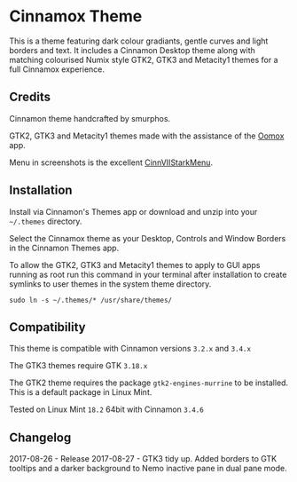 # Cinnamox Theme

This is a theme featuring dark colour gradiants, gentle curves and light borders and text. It includes a Cinnamon Desktop theme along with matching colourised Numix style GTK2, GTK3 and Metacity1 themes for a full Cinnamox experience.


## Credits

Cinnamon theme handcrafted by smurphos.

GTK2, GTK3 and Metacity1 themes made with the assistance of the [Oomox](https://github.com/actionless/oomox) app.

Menu in screenshots is the excellent [CinnVIIStarkMenu](https://cinnamon-spices.linuxmint.com/applets/view/281).


## Installation

Install via Cinnamon's Themes app or download and unzip into your `~/.themes` directory.

Select the Cinnamox theme as your Desktop, Controls and Window Borders in the Cinnamon Themes app.

To allow the GTK2, GTK3 and Metacity1 themes to apply to GUI apps running as root run this command in your terminal after installation to create symlinks to user themes in the system theme directory.

`sudo ln -s ~/.themes/* /usr/share/themes/`


## Compatibility

This theme is compatible with Cinnamon versions `3.2.x` and `3.4.x`

The GTK3 themes require GTK `3.18.x`

The GTK2 theme requires the package `gtk2-engines-murrine` to be installed. This is a default package in Linux Mint.

Tested on Linux Mint `18.2` 64bit with Cinnamon `3.4.6`

## Changelog

2017-08-26 - Release
2017-08-27 - GTK3 tidy up. Added borders to GTK tooltips and a darker background to Nemo inactive pane in dual pane mode.
